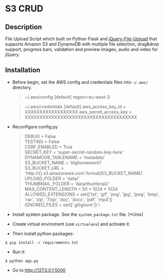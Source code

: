 # S3 CRUD

## Description
File Upload Script which built on Python Flask and [jQuery-File-Upload](https://github.com/blueimp/jQuery-File-Upload/) that supports Amazon S3 and DynamoDB with multiple file selection, drag&amp;drop support, progress bars, validation and preview images, audio and video for jQuery.


## Installation
- Before begin, set the AWS config and credentials files into  `~/.aws/` directory.

    > ~/.aws/config
    [default]
    region=eu-west-3


    > ~/.aws/credentials
    [default]
    aws_access_key_id = XXXXXXXXXXXXXXXXXX 
    aws_secret_access_key = XXXXXXXXXXXXXXXXXXXXXXXXXXXXXXXXXXXXXX

- Reconfigure config.py
    > DEBUG = False \
    TESTING = False \
    CSRF_ENABLED = True \
    SECRET_KEY = 'super-secret-random-key-here' \
    DYNAMODB_TABLENAME = 'metadata' \
    S3_BUCKET_NAME = 'blghomework1' \
    S3_BUCKET_URL = 'http://{}.s3.amazonaws.com'.format(S3_BUCKET_NAME)  \
    UPLOAD_FOLDER = 'data/' \
    THUMBNAIL_FOLDER = 'data/thumbnail/' \
    MAX_CONTENT_LENGTH = 50 * 1024 * 1024 \
    ALLOWED_EXTENSIONS = set(['txt', 'gif', 'png', 'jpg', 'jpeg', 'bmp', 'rar', 'zip', '7zip', 'doc', 'docx', 'pdf', 'mp4']) \
    IGNORED_FILES = set(['.gitignore']) \


- Install system package. See the `system_package.txt` file. (*Unix)

- Create virtual enviroment (use `virtualenv`) and activate it.

- Then install python packages:  
```
$ pip install -r requirements.txt
```

- Run it:

```
$ python app.py
```

- Go to http://127.0.0.1:5000


